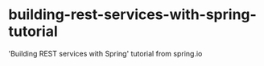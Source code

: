# building-rest-services-with-spring-tutorial
'Building REST services with Spring' tutorial from spring.io
